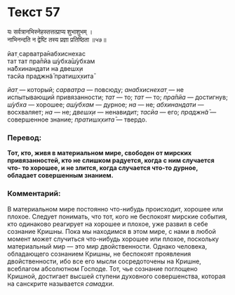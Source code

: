 # Текст 57

यः सर्वत्रानभिस्नेहस्तत्तत्प्राप्य शुभाशुभम् ।  
नाभिनन्दति न द्वेष्टि तस्य प्रज्ञा प्रतिष्ठिता ॥५७॥

йат̣ сарватра̄набхиснехас  
тат тат пра̄пйа ш́убха̄ш́убхам  
на̄бхинандати на двешх̣и  
тасйа праджн̃а̄ пратишх̣хита̄

_йат̣_ — который; _сарватра_ — повсюду; _анабхиснехат̣_ — не испытывающий привязанности; _тат_ — то; _тат_ — то; _пра̄пйа_ — достигнув; _ш́убха_ — хорошее; _аш́убхам_ — дурное; _на_ — не; _абхинандати_ — восхваляет; _на_ — не; _двешх̣и_ — ненавидит; _тасйа_ — его; _праджн̃а̄_ — совершенное знание; _пратишх̣хита̄_ — твердо.

### Перевод:

**Тот, кто, живя в материальном мире, свободен от мирских привязанностей, кто не слишком радуется, когда с ним случается что- то хорошее, и не злится, когда случается что-то дурное, обладает совершенным знанием.**

### Комментарий:

В материальном мире постоянно что-нибудь происходит, хорошее или плохое. Следует понимать, что тот, кого не беспокоят мирские события, кто одинаково реагирует на хорошее и плохое, уже развил в себе сознание Кришны. Пока мы находимся в этом мире, с нами в любой момент может случиться что-нибудь хорошее или плохое, поскольку материальный мир — это мир двойственности. Однако человека, обладающего сознанием Кришны, не беспокоят проявления двойственности, ибо все его мысли сосредоточены на Кришне, всеблагом абсолютном Господе. Тот, чье сознание поглощено Кришной, достигает высшей ступени духовного совершенства, которая на санскрите называется _самадхи_.